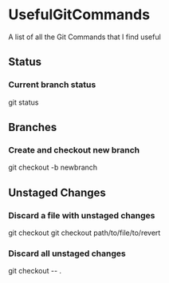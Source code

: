 # UsefulGitCommands
A list of all the Git Commands that I find useful

## Status

### Current branch status
git status

## Branches

### Create and checkout new branch
git checkout -b newbranch


## Unstaged Changes

### Discard a file with unstaged changes
git checkout git checkout path/to/file/to/revert

### Discard all unstaged changes
git checkout -- .

